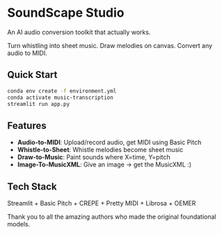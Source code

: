 # SoundScape Studio

An AI audio conversion toolkit that actually works.

Turn whistling into sheet music. Draw melodies on canvas. Convert any audio to MIDI.

## Quick Start

```bash
conda env create -f environment.yml
conda activate music-transcription
streamlit run app.py
```

## Features

- **Audio-to-MIDI**: Upload/record audio, get MIDI using Basic Pitch
- **Whistle-to-Sheet**: Whistle melodies become sheet music  
- **Draw-to-Music**: Paint sounds where X=time, Y=pitch
- **Image-To-MusicXML**: Give an image -> get the MusicXML :)

## Tech Stack

Streamlit + Basic Pitch + CREPE + Pretty MIDI + Librosa + OEMER

Thank you to all the amazing authors who made the original foundational models.


